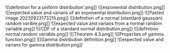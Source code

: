 ![[definition for a uniform distribution'.png]]
![[exponential distribution.png]]
![[expected value and varians of an exponential distribution.png]]
![[Pasted image 20230923173215.png]]
![[definition of a normal (standard gaussian) random varible.png]]
![[expected value and varians from a normal random variable.png]]
![[CDF of a standard normal distribution.png]]
![[definition normal random variable.png]]
![[Theorem 4.3.png]]
![[Properties of gamma function.png]]
![[Gamma distribution definition.png]]
![[expected value and varians for gamma distribution.png]]
